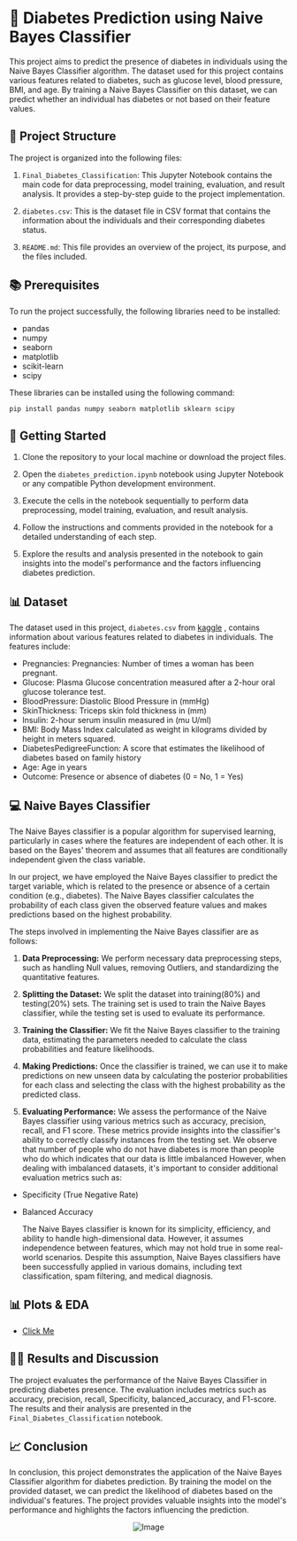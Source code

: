 # 💊 Diabetes Prediction using Naive Bayes Classifier

This project aims to predict the presence of diabetes in individuals using the Naive Bayes Classifier algorithm. The dataset used for this project contains various features related to diabetes, such as glucose level, blood pressure, BMI, and age. By training a Naive Bayes Classifier on this dataset, we can predict whether an individual has diabetes or not based on their feature values.

## 📁 Project Structure

The project is organized into the following files:

1. `Final_Diabetes_Classification`: This Jupyter Notebook contains the main code for data preprocessing, model training, evaluation, and result analysis. It provides a step-by-step guide to the project implementation.

2. `diabetes.csv`: This is the dataset file in CSV format that contains the information about the individuals and their corresponding diabetes status.

3. `README.md`: This file provides an overview of the project, its purpose, and the files included.

## 📚 Prerequisites

To run the project successfully, the following libraries need to be installed:

- pandas
- numpy
- seaborn
- matplotlib
- scikit-learn
- scipy

These libraries can be installed using the following command:

```
pip install pandas numpy seaborn matplotlib sklearn scipy

```

## 📝 Getting Started

1. Clone the repository to your local machine or download the project files.

2. Open the `diabetes_prediction.ipynb` notebook using Jupyter Notebook or any compatible Python development environment.

3. Execute the cells in the notebook sequentially to perform data preprocessing, model training, evaluation, and result analysis.

4. Follow the instructions and comments provided in the notebook for a detailed understanding of each step.

5. Explore the results and analysis presented in the notebook to gain insights into the model's performance and the factors influencing diabetes prediction.

## 📊 Dataset

The dataset used in this project, `diabetes.csv` from [kaggle](https://www.kaggle.com/datasets/uciml/pima-indians-diabetes-database) , contains information about various features related to diabetes in individuals. The features include:

- Pregnancies: Pregnancies: Number of times a woman has been pregnant.
- Glucose: Plasma Glucose concentration measured after a 2-hour oral glucose tolerance test.
- BloodPressure: Diastolic Blood Pressure in (mmHg)
- SkinThickness: Triceps skin fold thickness in (mm)
- Insulin: 2-hour serum insulin measured in (mu U/ml)
- BMI: Body Mass Index calculated as weight in kilograms divided by height in meters squared.
- DiabetesPedigreeFunction: A score that estimates the likelihood of diabetes based on family history
- Age: Age in years
- Outcome: Presence or absence of diabetes (0 = No, 1 = Yes)

## 💻 Naive Bayes Classifier

The Naive Bayes classifier is a popular algorithm for supervised learning, particularly in cases where the features are independent of each other. It is based on the Bayes' theorem and assumes that all features are conditionally independent given the class variable.

In our project, we have employed the Naive Bayes classifier to predict the target variable, which is related to the presence or absence of a certain condition (e.g., diabetes). The Naive Bayes classifier calculates the probability of each class given the observed feature values and makes predictions based on the highest probability.

The steps involved in implementing the Naive Bayes classifier are as follows:

1. **Data Preprocessing:** We perform necessary data preprocessing steps, such as handling Null values, removing Outliers, and standardizing the quantitative features.

2. **Splitting the Dataset:** We split the dataset into training(80%) and testing(20%) sets. The training set is used to train the Naive Bayes classifier, while the testing set is used to evaluate its performance.

3. **Training the Classifier:** We fit the Naive Bayes classifier to the training data, estimating the parameters needed to calculate the class probabilities and feature likelihoods.

4. **Making Predictions:** Once the classifier is trained, we can use it to make predictions on new unseen data by calculating the posterior probabilities for each class and selecting the class with the highest probability as the predicted class.

5. **Evaluating Performance:** We assess the performance of the Naive Bayes classifier using various metrics such as accuracy, precision, recall, and F1 score. These metrics provide insights into the classifier's ability to correctly classify instances from the testing set.
   We observe that number of people who do not have diabetes is more than people who do which indicates that our data is little imbalanced
   However, when dealing with imbalanced datasets, it's important to consider additional evaluation metrics such as:

- Specificity (True Negative Rate)
- Balanced Accuracy

  The Naive Bayes classifier is known for its simplicity, efficiency, and ability to handle high-dimensional data. However, it assumes independence between features, which may not hold true in some real-world scenarios. Despite this assumption, Naive Bayes classifiers have been successfully applied in various domains, including text classification, spam filtering, and medical diagnosis.

## 📊 Plots & EDA

- [Click Me](https://github.com/Youssef-Ashraf71/Diabetes-Classifier/tree/main/plots)

## 🧾🔎 Results and Discussion

The project evaluates the performance of the Naive Bayes Classifier in predicting diabetes presence. The evaluation includes metrics such as accuracy, precision, recall, Specificity, balanced_accuracy, and F1-score. The results and their analysis are presented in the `Final_Diabetes_Classification` notebook.

## 📈 Conclusion

In conclusion, this project demonstrates the application of the Naive Bayes Classifier algorithm for diabetes prediction. By training the model on the provided dataset, we can predict the likelihood of diabetes based on the individual's features. The project provides valuable insights into the model's performance and highlights the factors influencing the prediction.

<p align="center">
  <img src="https://github.com/Youssef-Ashraf71/Diabetes-Classifier/assets/83988379/3921b296-15d6-4f6c-8a1f-c9040a2b11b2" alt="Image" />
</p>
